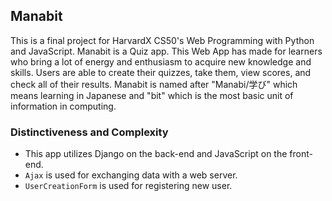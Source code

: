 ## Manabit
This is a final project for HarvardX CS50's Web Programming with Python and JavaScript. Manabit is a Quiz app. This Web App has made for learners who bring a lot of energy and enthusiasm to acquire new knowledge and skills. Users are able to create their quizzes, take them, view scores, and check all of their results. Manabit is named after "Manabi/学び" which means learning in Japanese and "bit" which is the most basic unit of information in computing.

### Distinctiveness and Complexity
  - This app utilizes Django on the back-end and JavaScript on the front-end.
  - `Ajax` is used for exchanging data with a web server.
  - `UserCreationForm` is used for registering new user.